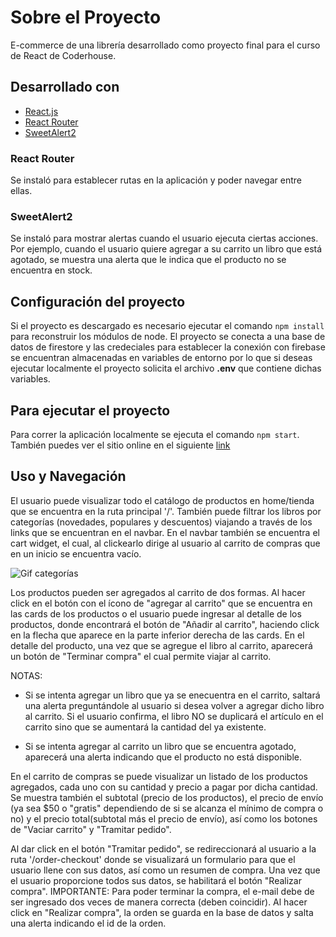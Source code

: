 # Sobre el Proyecto

E-commerce de una librería desarrollado como proyecto final para el curso de React de Coderhouse.

## Desarrollado con

- [React.js](https://reactjs.org/)
- [React Router](https://reactrouter.com/)
- [SweetAlert2](https://sweetalert2.github.io/#download)

### React Router

Se instaló para establecer rutas en la aplicación y poder navegar entre ellas.

### SweetAlert2

Se instaló para mostrar alertas cuando el usuario ejecuta ciertas acciones. Por ejemplo, cuando el usuario quiere agregar a su carrito un libro que está agotado, se muestra una alerta que le indica que el producto no se encuentra en stock.

## Configuración del proyecto

Si el proyecto es descargado es necesario ejecutar el comando `npm install` para reconstruir los módulos de node. El proyecto se conecta a una base de datos de firestore y las credeciales para establecer la conexión con firebase se encuentran almacenadas en variables de entorno por lo que si deseas ejecutar localmente el proyecto solicita el archivo **.env** que contiene dichas variables.

## Para ejecutar el proyecto

Para correr la aplicación localmente se ejecuta el comando `npm start`.
También puedes ver el sitio online en el siguiente [link](#)

## Uso y Navegación

El usuario puede visualizar todo el catálogo de productos en home/tienda que se encuentra en la ruta principal '/'. También puede filtrar los libros por categorías (novedades, populares y descuentos) viajando a través de los links que se encuentran en el navbar. En el navbar también se encuentra el cart widget, el cual, al clickearlo dirige al usuario al carrito de compras que en un inicio se encuentra vacío.

![Gif categorías](https://github.com/AleVizcarra/bookstore-vizcarra/blob/main/gifs/categorias.gif)

Los productos pueden ser agregados al carrito de dos formas. Al hacer click en el botón con el ícono de "agregar al carrito" que se encuentra en las cards de los productos o el usuario puede ingresar al detalle de los productos, donde encontrará el botón de "Añadir al carrito", haciendo click en la flecha que aparece en la parte inferior derecha de las cards. En el detalle del producto, una vez que se agregue el libro al carrito, aparecerá un botón de "Terminar compra" el cual permite viajar al carrito.

NOTAS:

- Si se intenta agregar un libro que ya se enecuentra en el carrito, saltará una alerta preguntándole al usuario si desea volver a agregar dicho libro al carrito. Si el usuario confirma, el libro NO se duplicará el artículo en el carrito sino que se aumentará la cantidad del ya existente.

- Si se intenta agregar al carrito un libro que se encuentra agotado, aparecerá una alerta indicando que el producto no está disponible.

En el carrito de compras se puede visualizar un listado de los productos agregados, cada uno con su cantidad y precio a pagar por dicha cantidad. Se muestra también el subtotal (precio de los productos), el precio de envío (ya sea $50 o "gratis" dependiendo de si se alcanza el mínimo de compra o no) y el precio total(subtotal más el precio de envío), así como los botones de "Vaciar carrito" y "Tramitar pedido".

Al dar click en el botón "Tramitar pedido", se redireccionará al usuario a la ruta '/order-checkout' donde se visualizará un formulario para que el usuario llene con sus datos, así como un resumen de compra. Una vez que el usuario proporcione todos sus datos, se habilitará el botón "Realizar compra". IMPORTANTE: Para poder terminar la compra, el e-mail debe de ser ingresado dos veces de manera correcta (deben coincidir).
Al hacer click en "Realizar compra", la orden se guarda en la base de datos y salta una alerta indicando el id de la orden.
